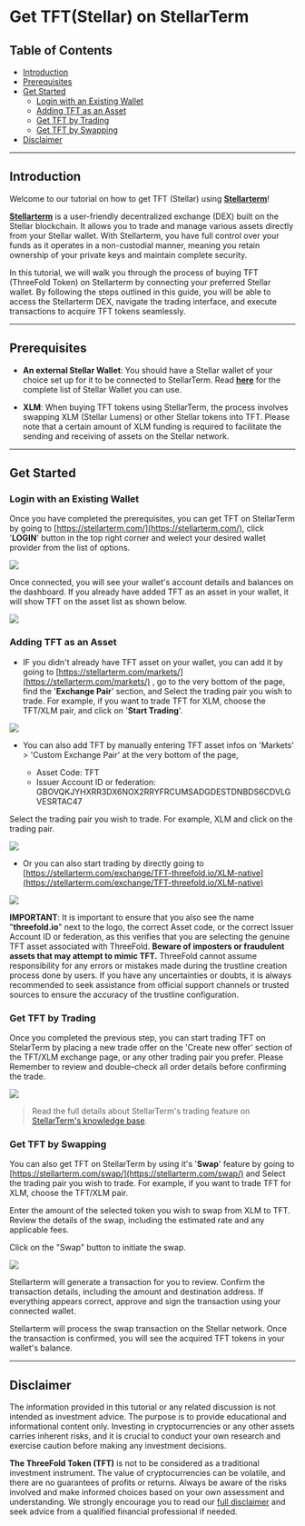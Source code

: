 <h1> Get TFT(Stellar) on StellarTerm </h1>

<h2> Table of Contents </h2>

- [Introduction](#introduction)
- [Prerequisites](#prerequisites)
- [Get Started](#get-started)
  - [Login with an Existing Wallet](#login-with-an-existing-wallet)
  - [Adding TFT as an Asset](#adding-tft-as-an-asset)
  - [Get TFT by Trading](#get-tft-by-trading)
  - [Get TFT by Swapping](#get-tft-by-swapping)
- [Disclaimer](#disclaimer)
***
## Introduction

Welcome to our tutorial on how to get TFT (Stellar) using [**Stellarterm**](https://stellarterm.com/)! 

[**Stellarterm**](https://stellarterm.com/) is a user-friendly decentralized exchange (DEX) built on the Stellar blockchain. It allows you to trade and manage various assets directly from your Stellar wallet. With Stellarterm, you have full control over your funds as it operates in a non-custodial manner, meaning you retain ownership of your private keys and maintain complete security.

In this tutorial, we will walk you through the process of buying TFT (ThreeFold Token) on Stellarterm by connecting your preferred Stellar wallet. By following the steps outlined in this guide, you will be able to access the Stellarterm DEX, navigate the trading interface, and execute transactions to acquire TFT tokens seamlessly.
***
## Prerequisites

- **An external Stellar Wallet**: You should have a Stellar wallet of your choice set up for it to be connected to StellarTerm. Read [**here**](../storetft/storetft_readme.md) for the complete list of Stellar Wallet you can use.

- **XLM**: When buying TFT tokens using StellarTerm, the process involves swapping XLM (Stellar Lumens) or other Stellar tokens into TFT. Please note that a certain amount of XLM funding is required to facilitate the sending and receiving of assets on the Stellar network.
***
## Get Started

### Login with an Existing Wallet

Once you have completed the prerequisites, you can get TFT on StellarTerm by going to [https://stellarterm.com/](https://stellarterm.com/), click '**LOGIN**' button in the top right corner and welect your desired wallet provider from the list of options.

![](/src/tokens/buytft/img/st_login.png)

Once connected, you will see your wallet's account details and balances on the dashboard. If you already have added TFT as an asset in your wallet, it will show TFT on the asset list as shown below.

![](img/st_assets.png)

### Adding TFT as an Asset

- IF you didn't already have TFT asset on your wallet, you can add it by going to [https://stellarterm.com/markets/](https://stellarterm.com/markets/) , go to the very bottom of the page, find the '**Exchange Pair**' section, and Select the trading pair you wish to trade. For example, if you want to trade TFT for XLM, choose the TFT/XLM pair, and click on  '**Start Trading**'.

![](img/st_exchangepair.png)


- You can also add TFT by manually entering TFT asset infos on 'Markets' > 'Custom Exchange Pair' at the very bottom of the page, 

  - Asset Code: TFT
  - Issuer Account ID or federation: GBOVQKJYHXRR3DX6NOX2RRYFRCUMSADGDESTDNBDS6CDVLGVESRTAC47

Select the trading pair you wish to trade. For example, XLM and click on the trading pair.

![](img/threefold__stellarterm_custompair.png)

- Or you can also start trading by directly going to [https://stellarterm.com/exchange/TFT-threefold.io/XLM-native](https://stellarterm.com/exchange/TFT-threefold.io/XLM-native)
  
![](img/st_exchange.png)

**IMPORTANT**: It is important to ensure that you also see the name "**threefold.io**" next to the logo, the correct Asset code, or the correct Issuer Account ID or federation, as this verifies that you are selecting the genuine TFT asset associated with ThreeFold. **Beware of imposters or fraudulent assets that may attempt to mimic TFT.** ThreeFold cannot assume responsibility for any errors or mistakes made during the trustline creation process done by users. If you have any uncertainties or doubts, it is always recommended to seek assistance from official support channels or trusted sources to ensure the accuracy of the trustline configuration.

 ### Get TFT by Trading

Once you completed the previous step, you can start trading TFT on StelarTerm by placing a new trade offer on the 'Create new offer' section of the TFT/XLM exchange page, or any other trading pair you prefer. Please Remember to review and double-check all order details before confirming the trade.

![](img/threefold__stellarterm_tradebox_.png)

> Read the full details about StellarTerm's trading feature on [StellarTerm's knowledge base](https://stellarterm.freshdesk.com/support/solutions/articles/151000012428-basics-how-to-place-an-offer-on-sdex-with-stellarterm).

### Get TFT by Swapping

You can also get TFT on StellarTerm by using it's '**Swap**' feature by going to [https://stellarterm.com/swap/](https://stellarterm.com/swap/) and Select the trading pair you wish to trade. For example, if you want to trade TFT for XLM, choose the TFT/XLM pair.

Enter the amount of the selected token you wish to swap from XLM to TFT. Review the details of the swap, including the estimated rate and any applicable fees.

Click on the "Swap" button to initiate the swap.

![](img/st_swap.png)


Stellarterm will generate a transaction for you to review. Confirm the transaction details, including the amount and destination address. If everything appears correct, approve and sign the transaction using your connected wallet.

Stellarterm will process the swap transaction on the Stellar network. Once the transaction is confirmed, you will see the acquired TFT tokens in your wallet's balance.
***
## Disclaimer

The information provided in this tutorial or any related discussion is not intended as investment advice. The purpose is to provide educational and informational content only. Investing in cryptocurrencies or any other assets carries inherent risks, and it is crucial to conduct your own research and exercise caution before making any investment decisions. 

**The ThreeFold Token (TFT)** is not to be considered as a traditional investment instrument. The value of cryptocurrencies can be volatile, and there are no guarantees of profits or returns. Always be aware of the risks involved and make informed choices based on your own assessment and understanding. We strongly encourage you to read our [full disclaimer](https://library.threefold.me/info/legal/#/legal__disclaimer) and seek advice from a qualified financial professional if needed.